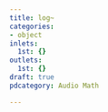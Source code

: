 ```yaml
---
title: log~
categories:
- object
inlets:
  1st: {}
outlets:
  1st: {}
draft: true
pdcategory: Audio Math

---
```

